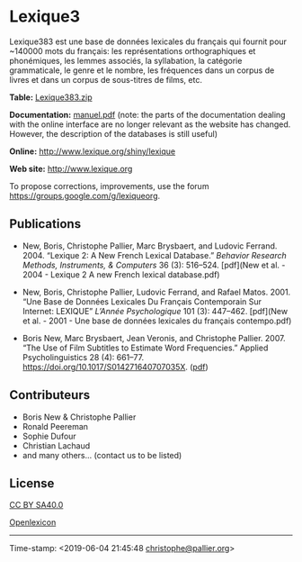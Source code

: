 # Lexique3 #


Lexique383 est une base de données lexicales du français qui fournit pour ~140000 mots du français: les représentations orthographiques et phonémiques, les lemmes associés, la syllabation, la catégorie grammaticale, le genre et le nombre, les fréquences dans un corpus de livres et dans un corpus de sous-titres de films, etc. 


**Table:** [Lexique383.zip](http://www.lexique.org/databases/Lexique383/Lexique383.zip)

**Documentation:** [manuel.pdf](Manuel_Lexique.3.pdf) (note: the parts of the documentation dealing with the online interface are no longer relevant as the website has changed. However, the description of the databases is still useful)

**Online:** <http://www.lexique.org/shiny/lexique>

**Web site:** <http://www.lexique.org>

To propose corrections, improvements, use the forum <https://groups.google.com/g/lexiqueorg>.



## Publications ##

* New, Boris, Christophe Pallier, Marc Brysbaert, and Ludovic Ferrand. 2004. “Lexique 2: A New French Lexical Database.” _Behavior Research Methods, Instruments, & Computers_ 36 (3): 516–524. [pdf](New et al. - 2004 - Lexique 2 A new French lexical database.pdf)


* New, Boris, Christophe Pallier, Ludovic Ferrand, and Rafael Matos. 2001. “Une Base de Données Lexicales Du Français Contemporain Sur Internet: LEXIQUE” _L’Année Psychologique_ 101 (3): 447–462. [pdf](New et al. - 2001 - Une base de données lexicales du français contempo.pdf)

* Boris New, Marc Brysbaert, Jean Veronis, and Christophe Pallier. 2007. “The Use of Film Subtitles to Estimate Word Frequencies.” Applied Psycholinguistics 28 (4): 661–77. https://doi.org/10.1017/S014271640707035X. ([pdf](New.Brysbaert.Veronis.Pallier.2007.APU.pdf))



## Contributeurs ##

- Boris New & Christophe Pallier
- Ronald Peereman
- Sophie Dufour
- Christian Lachaud
- and many others... (contact us to be listed)




## License ##

[CC BY SA40.0](LICENSE-CC-BY-SA4.0.txt)

[Openlexicon](http://chrplr.github.io/openlexicon)

---
Time-stamp: <2019-06-04 21:45:48 christophe@pallier.org>
